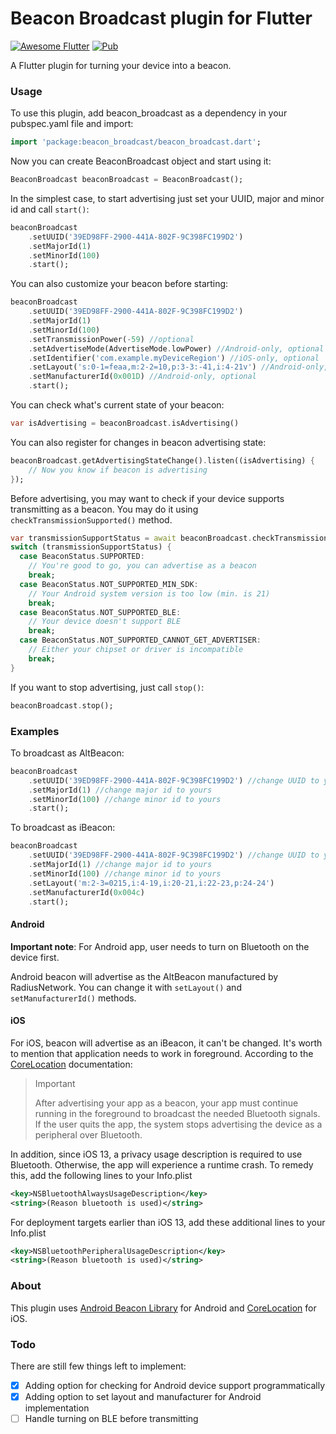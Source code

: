 # Beacon Broadcast plugin for Flutter

[![Awesome Flutter](https://img.shields.io/badge/Awesome-Flutter-blue.svg?longCache=true)](https://github.com/Solido/awesome-flutter) [![Pub](https://img.shields.io/pub/v/beacon_broadcast.svg)](https://pub.dartlang.org/packages/beacon_broadcast)


A Flutter plugin for turning your device into a beacon.

### Usage

To use this plugin, add beacon_broadcast as a dependency in your pubspec.yaml file and import:

``` dart
import 'package:beacon_broadcast/beacon_broadcast.dart';
```

Now you can create BeaconBroadcast object and start using it:

``` dart
BeaconBroadcast beaconBroadcast = BeaconBroadcast();
```

In the simplest case, to start advertising just set your UUID, major and minor id and call `start()`:
``` dart
beaconBroadcast
    .setUUID('39ED98FF-2900-441A-802F-9C398FC199D2')
    .setMajorId(1)
    .setMinorId(100)
    .start();
```

You can also customize your beacon before starting:
``` dart
beaconBroadcast
    .setUUID('39ED98FF-2900-441A-802F-9C398FC199D2')
    .setMajorId(1)
    .setMinorId(100)
    .setTransmissionPower(-59) //optional
    .setAdvertiseMode(AdvertiseMode.lowPower) //Android-only, optional
    .setIdentifier('com.example.myDeviceRegion') //iOS-only, optional
    .setLayout('s:0-1=feaa,m:2-2=10,p:3-3:-41,i:4-21v') //Android-only, optional
    .setManufacturerId(0x001D) //Android-only, optional
    .start();
```

You can check what's current state of your beacon:

``` dart
var isAdvertising = beaconBroadcast.isAdvertising()
```

You can also register for changes in beacon advertising state:

``` dart
beaconBroadcast.getAdvertisingStateChange().listen((isAdvertising) {
    // Now you know if beacon is advertising
});
```

Before advertising, you may want to check if your device supports transmitting as a beacon. You may do it using 
`checkTransmissionSupported()` method.


``` dart
var transmissionSupportStatus = await beaconBroadcast.checkTransmissionSupported();
switch (transmissionSupportStatus) {
  case BeaconStatus.SUPPORTED:
    // You're good to go, you can advertise as a beacon
    break;
  case BeaconStatus.NOT_SUPPORTED_MIN_SDK:
    // Your Android system version is too low (min. is 21)
    break;
  case BeaconStatus.NOT_SUPPORTED_BLE:
    // Your device doesn't support BLE
    break;
  case BeaconStatus.NOT_SUPPORTED_CANNOT_GET_ADVERTISER:
    // Either your chipset or driver is incompatible
    break;
}
```

If you want to stop advertising, just call `stop()`:

``` dart
beaconBroadcast.stop();
```

### Examples

To broadcast as AltBeacon:
``` dart
beaconBroadcast
    .setUUID('39ED98FF-2900-441A-802F-9C398FC199D2') //change UUID to yours
    .setMajorId(1) //change major id to yours
    .setMinorId(100) //change minor id to yours
    .start();
```

To broadcast as iBeacon:
``` dart
beaconBroadcast
    .setUUID('39ED98FF-2900-441A-802F-9C398FC199D2') //change UUID to yours
    .setMajorId(1) //change major id to yours
    .setMinorId(100) //change minor id to yours
    .setLayout('m:2-3=0215,i:4-19,i:20-21,i:22-23,p:24-24')
    .setManufacturerId(0x004c)
    .start();
```

#### Android

**Important note**: For Android app, user needs to turn on Bluetooth on the device first. 

Android beacon will advertise as the AltBeacon manufactured by RadiusNetwork. You can change it with `setLayout()` 
and `setManufacturerId()` methods.

#### iOS
For iOS, beacon will advertise as an iBeacon, it can't be changed. It's worth to mention that application needs to work in foreground. According to the 
[CoreLocation](https://developer.apple.com/documentation/corelocation/turning_an_ios_device_into_an_ibeacon) 
documentation:

> Important
> 
> After advertising your app as a beacon, your app must continue running in the foreground to broadcast the needed 
> Bluetooth signals. If the user quits the app, the system stops advertising the device as a peripheral over Bluetooth.

In addition, since iOS 13, a privacy usage description is required to use Bluetooth. Otherwise, the app will experience a runtime crash.
To remedy this, add the following lines to your Info.plist
``` xml
<key>NSBluetoothAlwaysUsageDescription</key>
<string>(Reason bluetooth is used)</string>
```
For deployment targets earlier than iOS 13, add these additional lines to your Info.plist
``` xml
<key>NSBluetoothPeripheralUsageDescription</key>
<string>(Reason bluetooth is used)</string>
```

### About

This plugin uses [Android Beacon Library](https://altbeacon.github.io/android-beacon-library/beacon-transmitter.html) 
for Android and [CoreLocation](https://developer.apple.com/documentation/corelocation/turning_an_ios_device_into_an_ibeacon) 
for iOS. 

### Todo

There are still few things left to implement:
- [X] Adding option for checking for Android device support programmatically
- [X] Adding option to set layout and manufacturer for Android implementation
- [ ] Handle turning on BLE before transmitting
